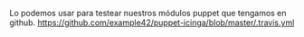 Lo podemos usar para testear nuestros módulos puppet que tengamos en github.
https://github.com/example42/puppet-icinga/blob/master/.travis.yml
